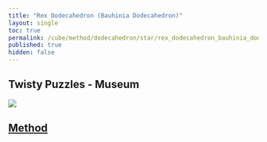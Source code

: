 ```yaml
---
title: "Rex Dodecahedron (Bauhinia Dodecahedron)"
layout: single
toc: true
permalink: /cube/method/dodecahedron/star/rex_dodecahedron_bauhinia_dodecahedron
published: true
hidden: false
---
```


<head>
  <base target="_blank">
</head>



## Twisty Puzzles - Museum

<a href="https://twistypuzzles.com/app/museum/museum_showitem.php?pkey=3423">
  <img src="https://twistypuzzles.com/museum/large/03423-01.jpg">
</a>



## [Method](/cube/method/dodecahedron/star/rex_dodecahedron_bauhinia_dodecahedron/method)
